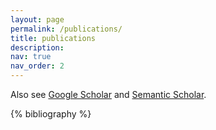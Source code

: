 ```yaml
---
layout: page
permalink: /publications/
title: publications
description:
nav: true
nav_order: 2
---
```


Also see <a href="https://scholar.google.com/citations?user=3uTVQt0AAAAJ">Google Scholar</a> and <a href="https://www.semanticscholar.org/author/Swabha-Swayamdipta/2705113">Semantic Scholar</a>.

<!-- _pages/publications.md -->
<div class="publications">

{% bibliography %}

</div>
